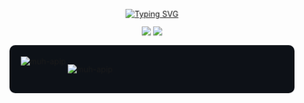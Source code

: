 <div align="center">
  
<a href="https://git.io/typing-svg"><img src="https://readme-typing-svg.herokuapp.com?font=Briem+Hand&weight=500&duration=4000&pause=3000&color=000ADA&background=FFE05300&center=true&vCenter=true&random=false&width=550&lines=The+only+way+to+do+great+work+is+to+love+what+you+do." alt="Typing SVG" /></a>

[![](https://img.shields.io/badge/linkedin-0a66c2)](https://linkedin.com/in/muhammad-haviv)
[![](https://img.shields.io/badge/instagram-E4405F)](https://instagram.com/mhmmdhaviv)

</div>

<div  style="background-color: #0D1117; padding: 20px; border-radius: 10px;">
    <img align="left" src="https://github-readme-stats.vercel.app/api?username=muh-apip&show_icons=true&locale=en&theme=dark" alt="muh-apip" />
  </p>
    <img align="center" src="https://github-readme-stats.vercel.app/api/top-langs/?username=muh-apip&layout=compact&theme=dark" alt="muh-apip" />
  </p>
</div>
